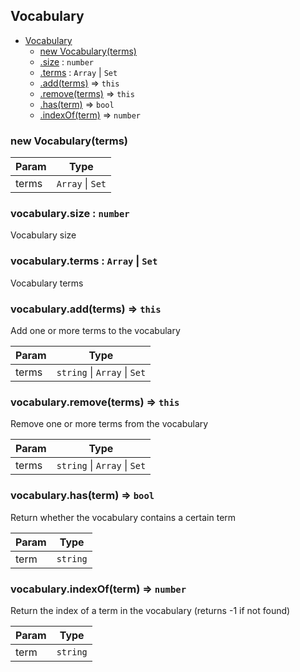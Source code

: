 <a name="Vocabulary"></a>

## Vocabulary

* [Vocabulary](#Vocabulary)
    * [new Vocabulary(terms)](#new_Vocabulary_new)
    * [.size](#Vocabulary+size) : `number`
    * [.terms](#Vocabulary+terms) : `Array` \| `Set`
    * [.add(terms)](#Vocabulary+add) ⇒ `this`
    * [.remove(terms)](#Vocabulary+remove) ⇒ `this`
    * [.has(term)](#Vocabulary+has) ⇒ `bool`
    * [.indexOf(term)](#Vocabulary+indexOf) ⇒ `number`

<a name="new_Vocabulary_new"></a>

### new Vocabulary(terms)

| Param | Type |
| --- | --- |
| terms | `Array` \| `Set` | 

<a name="Vocabulary+size"></a>

### vocabulary.size : `number`
Vocabulary size

<a name="Vocabulary+terms"></a>

### vocabulary.terms : `Array` \| `Set`
Vocabulary terms

<a name="Vocabulary+add"></a>

### vocabulary.add(terms) ⇒ `this`
Add one or more terms to the vocabulary

| Param | Type |
| --- | --- |
| terms | `string` \| `Array` \| `Set` | 

<a name="Vocabulary+remove"></a>

### vocabulary.remove(terms) ⇒ `this`
Remove one or more terms from the vocabulary

| Param | Type |
| --- | --- |
| terms | `string` \| `Array` \| `Set` | 

<a name="Vocabulary+has"></a>

### vocabulary.has(term) ⇒ `bool`
Return whether the vocabulary contains a certain term

| Param | Type |
| --- | --- |
| term | `string` | 

<a name="Vocabulary+indexOf"></a>

### vocabulary.indexOf(term) ⇒ `number`
Return the index of a term in the vocabulary (returns -1 if not found)

| Param | Type |
| --- | --- |
| term | `string` | 

